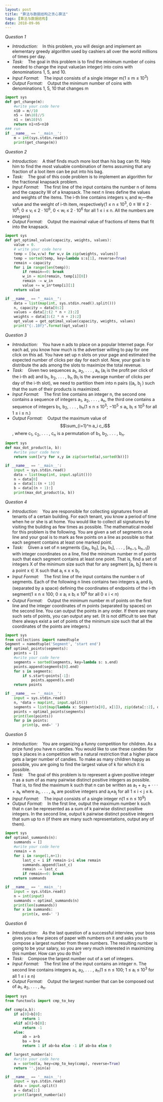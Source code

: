 ```yaml
---
layout: post
title: "算法与数据结构之贪心算法"
tags: [算法与数据结构]
date: 2018-09-06
---
```


*Question 1*
+ *Introduction:* &nbsp;&nbsp; In this problem, you will design and implement an elementary greedy algorithm used by cashiers all over the world millions of times per day.
+ *Task:* &nbsp;&nbsp; The goal in this problem is to find the minimum number of coins needed to change the input value(an integer) into coins with denominations 1, 5, and 10.
+ *Input Format:* &nbsp;&nbsp; The input consists of a single integer m(1 ≤ m ≤ 10<sup>3</sup>)
+ *Output Format:* &nbsp;&nbsp; Output the minimum number of coins with denominations 1, 5, 10 that changes m

```python
import sys
def get_change(m):
    #write your code here
    n10 = m//10
    n5 = (m%10)//5
    n1 = (m%10)%5
    return n1+n5+n10
### run
if __name__ == '__main__':
    m = int(sys.stdin.read())
    print(get_change(m))
```

*Question 2*
+ *Introduction:* &nbsp;&nbsp; A thief finds much more loot than his bag can fit. Help him to find the most valuable combination of items assuming that any fraction of a loot item can be put into his bag.
+ *Task:* &nbsp;&nbsp; The goal of this code problem is to implement an algorithm for the fractional knapsack problem.
+ *Input Format:* &nbsp;&nbsp; The first line of the input contains the number n of items and the capacity W of a knapsack. The next n lines define the values and weights of the items. The i-th line contains integers v<sub>i</sub> and w<sub>i</sub>—the value and the weight of i-th item, respectively(1 ≤ n ≤ 10<sup>3</sup>, 0 ≤ W ≤ 2 · 10<sup>6</sup>; 0 ≤ v<sub>i</sub> ≤ 2 · 10<sup>6</sup>, 0 < w<sub>i</sub> ≤ 2 · 10<sup>6</sup> for all 1 ≤ i ≤ n. All the numbers are integers)
+ *Output Format:* &nbsp;&nbsp; Output the maximal value of fractions of items that fit into the knapsack.

```python
import sys
def get_optimal_value(capacity, weights, values):
    value = 0.
    # write your code here
    temp = [(w,v/w) for w,v in zip(weights, values)]
    temp = sorted(temp, key=lambda s:s[1], reverse=True)
    remain = capacity
    for i in range(len(temp)):
    	if remain==0: break
    	w_in = min(remain, temp[i][0])
    	remain -= w_in
    	value += w_in*temp[i][1]
    return value

if __name__ == "__main__":
    data = list(map(int, sys.stdin.read().split()))
    n, capacity = data[0:2]
    values = data[2:(2 * n + 2):2]
    weights = data[3:(2 * n + 2):2]
    opt_value = get_optimal_value(capacity, weights, values)
    print("{:.10f}".format(opt_value))
```

*Question 3*
+ *Introduction:* &nbsp;&nbsp; You have n ads to place on a popular Internet page. For each ad, you know how much is the advertiser willing to pay for one click on this ad. You have set up n slots on your page and estimated the expected number of clicks per day for each slot. Now, your goal is to distribute the ads among the slots to maximize the total revenue.
+ *Task:* &nbsp;&nbsp; Given two sequences a<sub>1</sub>, a<sub>2</sub>, . . . , a<sub>n</sub> (a<sub>i</sub> is the profit per click of the i-th ad) and b<sub>1</sub>, b<sub>2</sub>, . . . , b<sub>n</sub> (b<sub>i</sub> is the average number of clicks per day of the i-th slot), we need to partition them into n pairs ((a<sub>i</sub>, b<sub>j</sub> ) such that the sum of their products is maximized.
+ *Input Format:* &nbsp;&nbsp; The first line contains an integer n, the second one contains a sequence of integers a<sub>1</sub>, a<sub>2</sub>, . . . , a<sub>n</sub>, the third one contains a sequence of integers b<sub>1</sub>, b<sub>2</sub>, . . . , b<sub>n</sub>(1 ≤ n ≤ 10<sup>3</sup>; −10<sup>5</sup> ≤ a<sub>i</sub>, b<sub>i</sub> ≤ 10<sup>5</sup> for all 1 ≤ i ≤ n.)
+ *Output Format:* &nbsp;&nbsp; Output the maximum value of $$\sum_{i=1}^n a_i c_i$$, where c<sub>1</sub>, c<sub>2</sub>, . . . , c<sub>n</sub> is a permutation of b<sub>1</sub>, b<sub>2</sub>, . . . , b<sub>n</sub>.

```python
import sys
def max_dot_product(a, b):
    #write your code here
    return sum([x*y for x,y in zip(sorted(a),sorted(b))])

if __name__ == '__main__':
    input = sys.stdin.read()
    data = list(map(int, input.split()))
    n = data[0]
    a = data[1:(n + 1)]
    b = data[(n + 1):]
    print(max_dot_product(a, b))
```

*Question 4*
+ *Introduction:* &nbsp;&nbsp; You are responsible for collecting signatures from all tenants of a certain building. For each tenant, you know a period of time when he or she is at home. You would like to collect all signatures by visiting the building as few times as possible. The mathematical model for this problem is the following. You are given a set of segments on a line and your goal is to mark as few points on a line as possible so that each segment contains at least one marked point.
+ *Task:* &nbsp;&nbsp; Given a set of n segments {[a<sub>0</sub>, b<sub>0</sub>], [a<sub>1</sub>, b<sub>1</sub>], . . . , [a<sub>n−1</sub>, b<sub>n−1</sub>]} with integer coordinates on a line, find the minimum number m of points such that each segment contains at least one point. That is, find a set of integers X of the minimum size such that for any segment [a<sub>i</sub>, b<sub>i</sub>] there is a point x ∈ X such that a<sub>i</sub> ≤ x ≤ b<sub>i</sub>.
+ *Input Format:* &nbsp;&nbsp; The first line of the input contains the number n of segments. Each of the following n lines contains two integers a<sub>i</sub> and b<sub>i</sub> (separated by a space) defining the coordinates of endpoints of the i-th segment(1 ≤ n ≤ 100; 0 ≤ a<sub>i</sub> ≤ b<sub>i</sub> ≤ 10<sup>9</sup> for all 0 ≤ i < n)
+ *Output Format:* &nbsp;&nbsp; Output the minimum number m of points on the first line and the integer coordinates of m points (separated by spaces) on the second line. You can output the points in any order. If there are many such sets of points, you can output any set. (It is not difficult to see that there always exist a set of points of the minimum size such that all the coordinates of the points are integers.)

```python
import sys
from collections import namedtuple
Segment = namedtuple('Segment', 'start end')
def optimal_points(segments):
    points = []
    #write your code here
    segments = sorted(segments, key=lambda s: s.end)
    points.append(segments[0].end)
    for s in segments:
        if s.start>points[-1]:
            points.append(s.end)
    return points

if __name__ == '__main__':
    input = sys.stdin.read()
    n, *data = map(int, input.split())
    segments = list(map(lambda x: Segment(x[0], x[1]), zip(data[::2], data[1::2])))
    points = optimal_points(segments)
    print(len(points))
    for p in points:
        print(p, end=' ')
```

*Question 5*
+ *Introduction:* &nbsp;&nbsp; You are organizing a funny competition for children. As a prize fund you have n candies. You would like to use these candies for top k places in a competition with a natural restriction that a higher place gets a larger number of candies. To make as many children happy as possible, you are going to find the largest value of k for which it is possible.
+ *Task:* &nbsp;&nbsp; The goal of this problem is to represent a given positive integer n as a sum of as many pairwise distinct positive integers as possible. That is, to find the maximum k such that n can be written as a<sub>1</sub> + a<sub>2</sub> + · · · + a<sub>k</sub> where a<sub>1</sub>, . . . , a<sub>k</sub> are positive integers and a<sub>i</sub>&ne;a<sub>j</sub> for all 1 ≤ i < j ≤ k.
+ *Input Format:* &nbsp;&nbsp; The input consists of a single integer n(1 ≤ n ≤ 10<sup>9</sup>)
+ *Output Format:* &nbsp;&nbsp; In the first line, output the maximum number k such that n can be represented as a sum of k pairwise distinct positive integers. In the second line, output k pairwise distinct positive integers that sum up to n (if there are many such representations, output any of them).

```python
import sys
def optimal_summands(n):
    summands = []
    #write your code here
    remain = n
    for i in range(1,n+1):
        last_c = i if remain-i>i else remain
        summands.append(last_c)
        remain -= last_c
        if remain==0: break
    return summands

if __name__ == '__main__':
    input = sys.stdin.read()
    n = int(input)
    summands = optimal_summands(n)
    print(len(summands))
    for x in summands:
        print(x, end=' ')
```

*Question 6*
+ *Introduction:* &nbsp;&nbsp; As the last question of a successful interview, your boss gives you a few pieces of paper with numbers on it and asks you to compose a largest number from these numbers. The resulting number is going to be your salary, so you are very much interested in maximizing this number. How can you do this?
+ *Task:* &nbsp;&nbsp; Compose the largest number out of a set of integers.
+ *Input Format:* &nbsp;&nbsp; The first line of the input contains an integer n. The second line contains integers a<sub>1</sub>, a<sub>2</sub>, . . . , a<sub>n</sub>(1 ≤ n ≤ 100; 1 ≤ a<sub>i</sub> ≤ 10<sup>3</sup> for all 1 ≤ i ≤ n)
+ *Output Format:* &nbsp;&nbsp; Output the largest number that can be composed out of a<sub>1</sub>, a<sub>2</sub>, . . . , a<sub>n</sub>.

```python
import sys
from functools import cmp_to_key

def comp(a,b):
    if a[0]>b[0]:
        return 1
    elif a[0]<b[0]:
        return -1
    else:
        ab = a+b
        ba = b+a
        return 1 if ab>ba else -1 if ab<ba else 0

def largest_number(a):
    #write your code here
    a = sorted(a, key=cmp_to_key(comp), reverse=True)
    return ''.join(a)

if __name__ == '__main__':
    input = sys.stdin.read()
    data = input.split()
    a = data[1:]
    print(largest_number(a))
```
